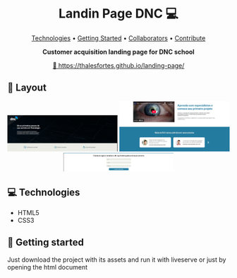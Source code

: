 <h1 align="center" style="font-weight: bold;">Landin Page DNC 💻</h1>

<p align="center">
 <a href="#tech">Technologies</a> • 
 <a href="#started">Getting Started</a> • 
  <a href="#colab">Collaborators</a> •
 <a href="#contribute">Contribute</a>
</p>

<p align="center">
    <b>Customer acquisition landing page for DNC school</b>
</p>

<p align="center">
     <a href="PROJECT__URL">📱 https://thalesfortes.github.io/landing-page/</a>
</p>

<h2 id="layout">🎨 Layout</h2>

<p align="center">
    <img src="./images/print1.png" alt="Imagem da pagina demonstrando como ela e" width="250px">
    <img src="./images/print2.png" alt="Imagem da pagina demonstrando como ela e" width="250px">
    <img src="./images/print3.png" alt="Imagem da pagina demonstrando como ela e" width="250px">
</p>

<h2 id="technologies">💻 Technologies</h2>

- HTML5
- CSS3

<h2 id="started">🚀 Getting started</h2>

Just download the project with its assets and run it with liveserve or just by opening the html document
